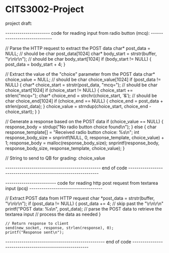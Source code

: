 # CITS3002-Project

project draft:

---------------------- code for reading input from radio button (mcq): -----------------------------

// Parse the HTTP request to extract the POST data
  char* post_data = NULL;   // should be char post_data[1024]
  char* body_start = strstr(buffer, "\r\n\r\n");    // should be char body_start[1024]
  if (body_start != NULL) {
    post_data = body_start + 4;
  }

  // Extract the value of the "choice" parameter from the POST data
  char* choice_value = NULL;    // should be char choice_value[1024]
  if (post_data != NULL) {
    char* choice_start = strstr(post_data, "mcq="); // should be char choice_start[1024]
    if (choice_start != NULL) {
      choice_start += strlen("mcq=");
      char* choice_end = strchr(choice_start, '&'); // should be char choice_end[1024]
      if (choice_end == NULL) {
        choice_end = post_data + strlen(post_data);
      }
      choice_value = strndup(choice_start, choice_end - choice_start);
    }
  }

  // Generate a response based on the POST data
  if (choice_value == NULL) {
    response_body = strdup("No radio button choice found\n");
  } else {
    char response_template[] = "Received radio button choice: %s\n";
    int response_body_size = snprintf(NULL, 0, response_template, choice_value) + 1;
    response_body = malloc(response_body_size);
    snprintf(response_body, response_body_size, response_template, choice_value);
  }
  
  // String to send to QB for grading: choice_value
  
----------------------------------------------- end of code ---------------------------------------------------------------

------------------------- code for reading http post request from textarea input (pcq) ------------------------------------

// Extract POST data from HTTP request
    char *post_data = strstr(buffer, "\r\n\r\n");
    if (post_data != NULL) {
        post_data += 4; // skip past the "\r\n\r\n"
        printf("POST data: %s\n", post_data);
        // parse the POST data to retrieve the textarea input
        // process the data as needed
    }
    
    // Return response to client
    send(new_socket, response, strlen(response), 0);
    printf("Response sent\n");
    
------------------------------------------------- end of code --------------------------------------------------------
